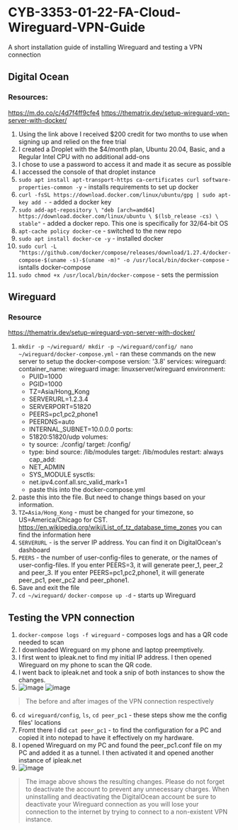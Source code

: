 # CYB-3353-01-22-FA-Cloud-Wireguard-VPN-Guide
A short installation guide of installing Wireguard and testing a VPN connection

## Digital Ocean
### Resources: 
https://m.do.co/c/4d7f4ff9cfe4 
https://thematrix.dev/setup-wireguard-vpn-server-with-docker/ 

1. Using the link above I received $200 credit for two months to use when signing up and relied on the free trial
2. I created a Droplet with the $4/month plan, Ubuntu 20.04, Basic, and a Regular Intel CPU with no additional add-ons
3. I chose to use a password to access it and made it as secure as possible
4. I accessed the console of that droplet instance
5. `sudo apt install apt-transport-https ca-certificates curl software-properties-common -y` - installs requirements to set up docker
6. `curl -fsSL https://download.docker.com/linux/ubuntu/gpg | sudo apt-key add -` - added a docker key
7. `sudo add-apt-repository \
   "deb [arch=amd64] https://download.docker.com/linux/ubuntu \
   $(lsb_release -cs) \
   stable"` - added a docker repo. This one is specifically for 32/64-bit OS
8. `apt-cache policy docker-ce` - switched to the new repo
9. `sudo apt install docker-ce -y` - installed docker
10. `sudo curl -L "https://github.com/docker/compose/releases/download/1.27.4/docker-compose-$(uname -s)-$(uname -m)" -o /usr/local/bin/docker-compose` - isntalls docker-compose
11. `sudo chmod +x /usr/local/bin/docker-compose` - sets the permission

## Wireguard
### Resource
https://thematrix.dev/setup-wireguard-vpn-server-with-docker/ 
1. `mkdir -p ~/wireguard/
mkdir -p ~/wireguard/config/
nano ~/wireguard/docker-compose.yml` - ran these commands on the new server to setup the docker-compose
version: '3.8'
services:
  wireguard:
    container_name: wireguard
    image: linuxserver/wireguard
    environment:
      - PUID=1000
      - PGID=1000
      - TZ=Asia/Hong_Kong
      - SERVERURL=1.2.3.4
      - SERVERPORT=51820
      - PEERS=pc1,pc2,phone1
      - PEERDNS=auto
      - INTERNAL_SUBNET=10.0.0.0
    ports:
      - 51820:51820/udp
    volumes:
      - ty
        source: ./config/
        target: /config/
      - type: bind
        source: /lib/modules
        target: /lib/modules
    restart: always
    cap_add:
      - NET_ADMIN
      - SYS_MODULE
    sysctls:
      - net.ipv4.conf.all.src_valid_mark=1
   - paste this into the docker-compose.yml
2. paste this into the file. But need to change things based on your information. 
3. `TZ=Asia/Hong_Kong` - must be changed for your timezone, so US=America/Chicago for CST. https://en.wikipedia.org/wiki/List_of_tz_database_time_zones you can find the information here
4. `SERVERURL` - is the server IP address. You can find it on DigitalOcean's dashboard
5. `PEERS` - the number of user-config-files to generate, or the names of user-config-files. If you enter PEERS=3, it will generate peer_1, peer_2 and peer_3. If you enter PEERS=pc1,pc2,phone1, it will generate peer_pc1, peer_pc2 and peer_phone1.
6. Save and exit the file
7. `cd ~/wireguard/`
   `docker-compose up -d` - starts up Wireguard

## Testing the VPN connection
1. `docker-compose logs -f wireguard` - composes logs and has a QR code needed to scan 
2. I downloaded Wireguard on my phone and laptop preemptively.
3. I first went to ipleak.net to find my initial IP address. I  then opened Wireguard on my phone to scan the QR code.
4. I went back to ipleak.net and took a snip of both instances to show the changes.
5. ![image](https://user-images.githubusercontent.com/56270888/202992783-ff0792a3-f15b-4326-b31d-be40425813fd.png)
![image](https://user-images.githubusercontent.com/56270888/202992808-dc501bb6-2ec0-4d29-aed2-5c697b13f0a8.png)
> The before and after images of the VPN connection respectively
6. `cd wireguard/config`, `ls`, `cd peer_pc1` - these steps show me the config files' locations
7. Fromt there I did `cat peer_pc1` - to find the configuration for a PC and copied it into notepad to have it effectively on my hardware.
8. I opened Wireguard on my PC and found the peer_pc1.conf file on my PC and added it as a tunnel. I then activated it and opened another instance of ipleak.net
9. ![image](https://user-images.githubusercontent.com/56270888/202992663-1404d4ce-c499-4eac-baa8-c29bcbb33bca.png)
> The image above shows the resulting changes.
> Please do not forget to deactivate the account to prevent any unnecessary charges.
> When uninstalling and deactivating the DigitalOcean account be sure to deactivate your Wireguard connection as you will lose your connection to the internet by trying to connect to a non-existent VPN instance.
